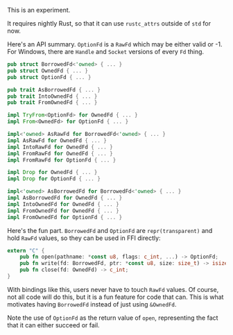 This is an experiment.

It requires nightly Rust, so that it can use `rustc_attrs` outside of `std`
for now.

Here's an API summary. `OptionFd` is a `RawFd` which may be either valid or -1.
For Windows, there are `Handle` and `Socket` versions of every `Fd` thing.

```rust
pub struct BorrowedFd<'owned> { ... }
pub struct OwnedFd { ... }
pub struct OptionFd { ... }

pub trait AsBorrowedFd { ... }
pub trait IntoOwnedFd { ... }
pub trait FromOwnedFd { ... }

impl TryFrom<OptionFd> for OwnedFd { ... }
impl From<OwnedFd> for OptionFd { ... }

impl<'owned> AsRawFd for BorrowedFd<'owned> { ... }
impl AsRawFd for OwnedFd { ... }
impl IntoRawFd for OwnedFd { ... }
impl FromRawFd for OwnedFd { ... }
impl FromRawFd for OptionFd { ... }

impl Drop for OwnedFd { ... }
impl Drop for OptionFd { ... }

impl<'owned> AsBorrowedFd for BorrowedFd<'owned> { ... }
impl AsBorrowedFd for OwnedFd { ... }
impl IntoOwnedFd for OwnedFd { ... }
impl FromOwnedFd for OwnedFd { ... }
impl FromOwnedFd for OptionFd { ... }
```

Here's the fun part. `BorrowedFd` and `OptionFd` are `repr(transparent)` and
hold `RawFd` values, so they can be used in FFI directly:

```rust
extern "C" {
    pub fn open(pathname: *const u8, flags: c_int, ...) -> OptionFd;
    pub fn write(fd: BorrowedFd, ptr: *const u8, size: size_t) -> isize;
    pub fn close(fd: OwnedFd) -> c_int;
}
```

With bindings like this, users never have to touch `RawFd` values. Of course,
not all code will do this, but it is a fun feature for code that can. This
is what motivates having `BorrowedFd` instead of just using `&OwnedFd`.

Note the use of `OptionFd` as the return value of `open`, representing the
fact that it can either succeed or fail.

